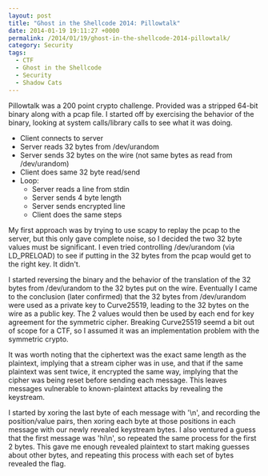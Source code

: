 ```yaml
---
layout: post
title: "Ghost in the Shellcode 2014: Pillowtalk"
date: 2014-01-19 19:11:27 +0000
permalink: /2014/01/19/ghost-in-the-shellcode-2014-pillowtalk/
category: Security
tags:
  - CTF
  - Ghost in the Shellcode
  - Security
  - Shadow Cats
---
```

Pillowtalk was a 200 point crypto challenge.  Provided was a stripped 64-bit binary along with a pcap file.  I started off by exercising the behavior of the binary, looking at system calls/library calls to see what it was doing.

 - Client connects to server
 - Server reads 32 bytes from /dev/urandom
 - Server sends 32 bytes on the wire (not same bytes as read from /dev/urandom)
 - Client does same 32 byte read/send
 - Loop:
     - Server reads a line from stdin
     - Server sends 4 byte length
     - Server sends encrypted line
     - Client does the same steps

My first approach was by trying to use scapy to replay the pcap to the server, but this only gave complete noise, so I decided the two 32 byte values must be significant.  I even tried controlling /dev/urandom (via LD_PRELOAD) to see if putting in the 32 bytes from the pcap would get to the right key.  It didn't.

I started reversing the binary and the behavior of the translation of the 32 bytes from /dev/urandom to the 32 bytes put on the wire.  Eventually I came to the conclusion (later confirmed) that the 32 bytes from /dev/urandom were used as a private key to Curve25519, leading to the 32 bytes on the wire as a public key.  The 2 values would then be used by each end for key agreement for the symmetric cipher.  Breaking Curve25519 seemd a bit out of scope for a CTF, so I assumed it was an implementation problem with the symmetric crypto.

It was worth noting that the ciphertext was the exact same length as the plaintext, implying that a stream cipher was in use, and that if the same plaintext was sent twice, it encrypted the same way, implying that the cipher was being reset before sending each message.  This leaves messages vulnerable to known-plaintext attacks by revealing the keystream.

I started by xoring the last byte of each message with '\n', and recording the position/value pairs, then xoring each byte at those positions in each message with our newly revealed keystream bytes.  I also ventured a guess that the first message was 'hi\n', so repeated the same process for the first 2 bytes.  This gave me enough revealed plaintext to start making guesses about other bytes, and repeating this process with each set of bytes revealed the flag.
